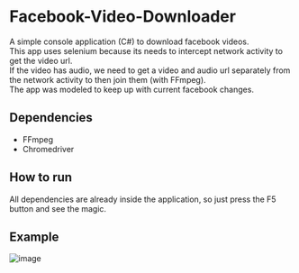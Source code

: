 # Facebook-Video-Downloader
A simple console application (C#) to download facebook videos.  
This app uses selenium because its needs to intercept network activity to get the video url.  
If the video has audio, we need to get a video and audio url separately from the network activity to then join them (with FFmpeg).  
The app was modeled to keep up with current facebook changes.

## Dependencies
- FFmpeg
- Chromedriver

## How to run
All dependencies are already inside the application, so just press the F5 button and see the magic.

## Example
![image](https://user-images.githubusercontent.com/51132386/160184856-2694c83f-f579-4055-b031-026fcfd5fad1.png)
